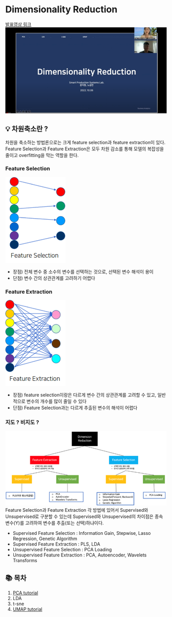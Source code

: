 # Dimensionality Reduction 
[발표영상 링크](https://www.youtube.com/watch?v=7NM8J8Tko9g)
<br/>
![](img/2022-10-13-03-11-41.png)

## 💡 차원축소란 ?
차원을 축소하는 방법론으로는 크게 feature selection과 feature extraction이 있다.  Feature Selection과 Feature Extraction은 모두 차원 감소를 통해 모델의 복잡성을 줄이고 overfitting을 막는 역할을 한다. 
### Feature Selection 
![](img/2022-10-13-03-20-53.png)<br/>
* 장점) 전체 변수 중 소수의 변수를 선택하는 것으로, 선택된 변수 해석이 용이
* 단점)  변수 간의 상관관계를 고려하기 어렵다
### Feature Extraction 
![](img/2022-10-13-03-22-41.png)<br/>
* 장점) feature selection이랑은 다르게 변수 간의 상관관계를 고려할 수 있고, 일반적으로 변수의 개수를 많이 줄일 수 있다
* 단점) Feature Selection과는 다르게 추출된 변수의 해석이 어렵다

### 지도 ? 비지도 ? 
![](img/2022-10-13-03-25-13.png)<br/>
Feature Selection과 Feature Extraction 각 방법에 있어서 Supervised와 Unsupervised로 구분할 수 있는데 Supervised와 Unsupervised의 차이점은 종속변수(Y)를 고려하여 변수를 추출(또는 선택)하냐이다. <br/>
* Supervised Feature Selection : Information Gain, Stepwise, Lasso Regression, Genetic Algorithm 
* Supervised Feature Extraction :  PLS, LDA 
* Unsupervised Feature Selection : PCA Loading 
* Unsupervised Feature Extraction : PCA, Autoencoder, Wavelets Transforms


## 📚 목차 
1. [PCA tutorial](https://github.com/Moonmoonji/Business_Analytics-2022-/tree/main/Dimensionality_Reduction/PCA)
2. LDA
3. t-sne
4. [UMAP tutorial](https://github.com/Moonmoonji/Business_Analytics-2022-/tree/main/Dimensionality_Reduction/UMAP)
